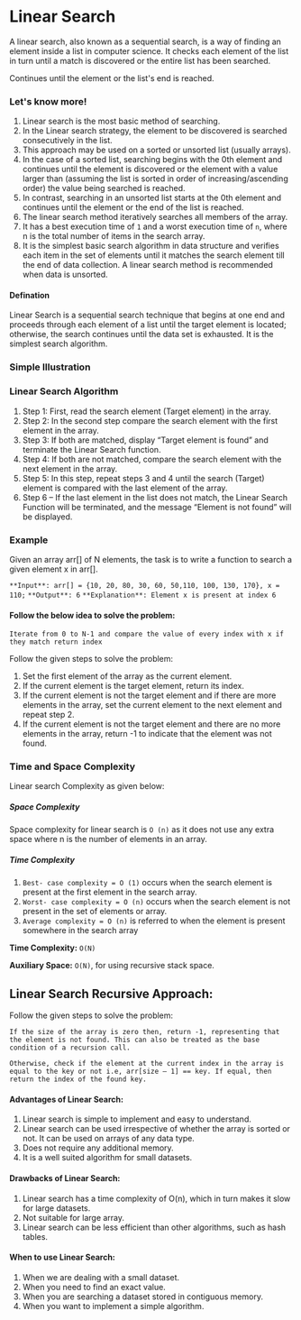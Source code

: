 # Linear Search
A linear search, also known as a sequential search, is a way of finding an element inside a list in computer science. It checks each element of the list in turn until a match is discovered or the entire list has been searched.

Continues until the element or the list's end is reached.

### Let's know more!
1. Linear search is the most basic method of searching.
2. In the Linear search strategy, the element to be discovered is searched consecutively in the list.
3. This approach may be used on a sorted or unsorted list (usually arrays).
4. In the case of a sorted list, searching begins with the 0th element and continues until the element is discovered or the element with a value larger than (assuming the list is sorted in order of increasing/ascending order) the value being searched is reached.
5. In contrast, searching in an unsorted list starts at the 0th element and continues until the element or the end of the list is reached.
6. The linear search method iteratively searches all members of the array.
7. It has a best execution time of `1` and a worst execution time of `n`, where n is the total number of items in the search array.
8. It is the simplest basic search algorithm in data structure and verifies each item in the set of elements until it matches the search element till the end of data collection. A linear search method is recommended when data is unsorted.

#### Defination
Linear Search is a sequential search technique that begins at one end and proceeds through each element of a list until the target element is located; otherwise, the search continues until the data set is exhausted. It is the simplest search algorithm.

### Simple Illustration


### Linear Search Algorithm
1. Step 1: First, read the search element (Target element) in the array.
2. Step 2: In the second step compare the search element with the first element in the array.
3. Step 3: If both are matched, display “Target element is found” and terminate the Linear Search 
function.
4. Step 4: If both are not matched, compare the search element with the next element in the array.
5. Step 5: In this step, repeat steps 3 and 4 until the search (Target) element is compared with the 
last element of the array.
6. Step 6 – If the last element in the list does not match, the Linear Search Function will be 
terminated, and the message “Element is not found” will be displayed.

### Example

Given an array arr[] of N elements, the task is to write a function to search a given element x in arr[].

`**Input**: arr[] = {10, 20, 80, 30, 60, 50,110, 100, 130, 170}, x = 110;`
`**Output**: 6`
`**Explanation**: Element x is present at index 6`

#### Follow the below idea to solve the problem:

`Iterate from 0 to N-1 and compare the value of every index with x if they match return index`

Follow the given steps to solve the problem:

1. Set the first element of the array as the current element.
2. If the current element is the target element, return its index.
3. If the current element is not the target element and if there are more elements in the array, set the current element to the next element and repeat step 2.
4. If the current element is not the target element and there are no more elements in the array, return -1 to indicate that the element was not found.

### Time and Space Complexity

Linear search Complexity as given below:
##### Space Complexity
Space complexity for linear search is `O (n)` as it does not use any extra space where 
n is the number of elements in an array.

##### Time Complexity
1. `Best- case complexity = O (1)` occurs when the search element is present at the first 
element in the search array.
2. `Worst- case complexity = O (n)` occurs when the search element is not present in the 
set of elements or array.
3. `Average complexity = O (n)` is referred to when the element is present somewhere 
in the search array

**Time Complexity:** `O(N)`

**Auxiliary Space:** `O(N)`, for using recursive stack space. 

## Linear Search Recursive Approach:
 Follow the given steps to solve the problem:

`If the size of the array is zero then, return -1, representing that the element is not found. This can also be treated as the base condition of a recursion call.`

`Otherwise, check if the element at the current index in the array is equal to the key or not i.e, arr[size – 1] == key. If equal, then return the index of the found key.`

#### Advantages of Linear Search:
1. Linear search is simple to implement and easy to understand.
2. Linear search can be used irrespective of whether the array is sorted or not. It can be used on arrays of any data type.
3. Does not require any additional memory.
4. It is a well suited algorithm for small datasets.

#### Drawbacks of Linear Search:
1. Linear search has a time complexity of O(n), which in turn makes it slow for large datasets.
2. Not suitable for large array.
3. Linear search can be less efficient than other algorithms, such as hash tables.

#### When to use Linear Search:
1. When we are dealing with a small dataset.
2. When you need to find an exact value.
3. When you are searching a dataset stored in contiguous memory.
4. When you want to implement a simple algorithm.





